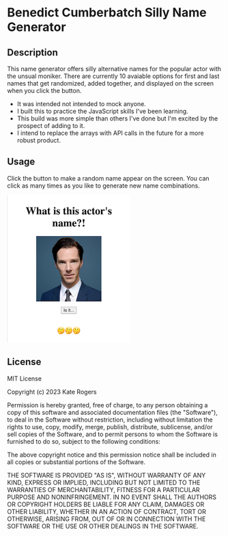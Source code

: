 # Benedict Cumberbatch Silly Name Generator

## Description

This name generator offers silly alternative names for the popular actor with the unsual moniker. There are currently 10 avaiable options for first and last names that get randomized, added together, and displayed on the screen when you click the button. 

- It was intended not intended to mock anyone.
- I built this to practice the JavaScript skills I've been learning.
- This build was more simple than others I've done but I'm excited by the prospect of adding to it.
- I intend to replace the arrays with API calls in the future for a more robust product.


## Usage

Click the button to make a random name appear on the screen. You can click as many times as you like to generate new name combinations.


![Silly Name Generator Screenshot](assets/SillyNameSSv1.png)

## License

MIT License

Copyright (c) 2023 Kate Rogers

Permission is hereby granted, free of charge, to any person obtaining a copy
of this software and associated documentation files (the "Software"), to deal
in the Software without restriction, including without limitation the rights
to use, copy, modify, merge, publish, distribute, sublicense, and/or sell
copies of the Software, and to permit persons to whom the Software is
furnished to do so, subject to the following conditions:

The above copyright notice and this permission notice shall be included in all
copies or substantial portions of the Software.

THE SOFTWARE IS PROVIDED "AS IS", WITHOUT WARRANTY OF ANY KIND, EXPRESS OR
IMPLIED, INCLUDING BUT NOT LIMITED TO THE WARRANTIES OF MERCHANTABILITY,
FITNESS FOR A PARTICULAR PURPOSE AND NONINFRINGEMENT. IN NO EVENT SHALL THE
AUTHORS OR COPYRIGHT HOLDERS BE LIABLE FOR ANY CLAIM, DAMAGES OR OTHER
LIABILITY, WHETHER IN AN ACTION OF CONTRACT, TORT OR OTHERWISE, ARISING FROM,
OUT OF OR IN CONNECTION WITH THE SOFTWARE OR THE USE OR OTHER DEALINGS IN THE
SOFTWARE.
